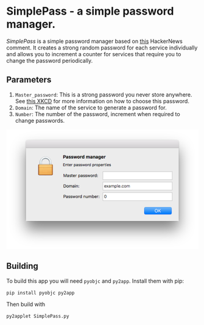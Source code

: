 # SimplePass - a simple password manager.

_SimplePass_ is a simple password manager based on
[this](https://news.ycombinator.com/item?id=14777049) HackerNews comment. It
creates a strong random password for each service individually and allows you to
increment a counter for services that require you to change the password
periodically.

## Parameters

1. `Master_password`: This is a strong password you never store anywhere.
See [this XKCD](https://xkcd.com/936) for more information on how to choose this password.
1. `Domain`: The name of the service to generate a password for.
1. `Number`: The number of the password, increment when required to change passwords.

![Example](Example.png)

## Building

To build this app you will need `pyobjc` and `py2app`. Install them with pip:

    pip install pyobjc py2app

Then build with

    py2applet SimplePass.py
